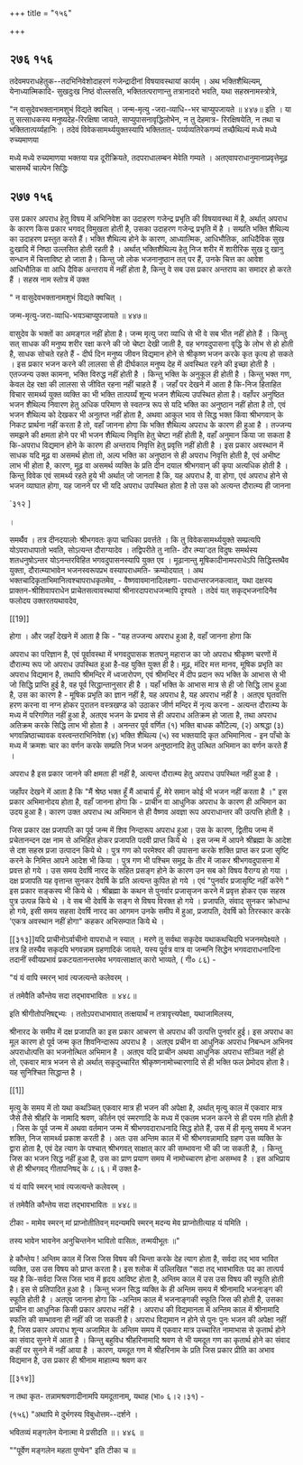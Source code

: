 +++
title = "१५६"

+++


## २७६ १५६
तदेवमपराधहेतुक--तदभिनिवेशोदाहरणं गजेन्द्रादीनां विषयावस्थायां कार्यम् । अथ भक्तिशैथिल्यम्, येनाध्यात्मिकादि- सुखदुःख निष्ठं वोल्लसति, भक्तितत्पराणान्तु तत्रानादरो भवति, यथा सहस्रनामस्त्रोत्रे, 

"न वासुदेवभक्तानामशुभं विद्यते क्वचित् । जन्म-मृत्यु -जरा-व्याधि--भर चाप्युपजायते ॥ ४४७॥ इति । या तु सत्साधकस्य मनुष्यदेह-रिरक्षिषा जायते, साप्युपासनावृद्धिलोभेन, न तु देहमात्र- रिरक्षिषयेति, न तथा च भक्तितात्पर्य्यहानिः । तदेवं विवेकसामर्थ्ययुक्तस्यापि भक्तितात्- पर्य्यव्यतिरेकगम्यं तच्छैथिल्यं मध्ये मध्ये रुच्यमाणया 

मध्ये मध्ये रुच्यमाणया भक्तया यन्न दूरीक्रियते, तदपराधालम्बन मेवेति गम्यते । अतएवापराधानुमानाप्रवृत्तेमूढ़ चासमर्थे चाल्पेन सिद्धिः 


## २७७ १५६
उस प्रकार अपराध हेतु विषय में अभिनिवेश का उदाहरण गजेन्द्र प्रभृति की विषयावस्था में है, अर्थात् अपराध के कारण किस प्रकार भगवद् विमुखता होती है, उसका उदाहरण गजेन्द्र प्रभृति में है । सम्प्रति भक्ति शैथिल्य का उदाहरण प्रस्तुत करते हैं। भक्ति शैथिल्य होने के कारण, आध्यात्मिक, आधिभौतिक, आधिदैविक सुख दुःखादि में निष्ठा उल्लसित होती रहती है । अर्थात् भक्तिशैथिल्य हेतु निज शरीर में शारीरिक सुख दु खानु सन्धान में चित्ताविष्ट हो जाता है। किन्तु जो लोक भजनानुष्ठान तत् पर हैं, उनके चित्त का आवेश आधिभौतिक वा आधि दैविक अन्तराय में नहीं होता है, किन्तु वे सब उस प्रकार अन्तराय का समादर हो करते हैं । सहस्र नाम स्तोत्र में उक्त 

" न वासुदेवभक्तानामशुभं विद्यते क्वचित् । 

जन्म-मृत्यु-जरा-व्याधि-भयञ्चाप्युपजायते ॥ ४४७॥ 

वासुदेव के भक्तों का अमङ्गल नहीं होता है। जन्म मृत्यु जरा व्याधि से भी वे सब भीत नहीं होते हैं । किन्तु सत् साधक की मनुष्य शरीर रक्षा करने की जो चेष्टा देखी जाती है, वह भगवदुपासना वृद्धि के लोभ से हो होती है, साधक सोचते रहते हैं - दीर्घ दिन मनुष्य जीवन विद्यमान होने से श्रीकृष्ण भजन करके कृत कृत्य हो सकते । इस प्रकार भजन करने की लालसा से ही दीर्घकाल मनुष्य देह में अवस्थित रहने की इच्छा होती है । एतज्जन्य उक्त कामना, भक्ति विरुद्ध नहीं होती है । किन्तु भक्ति के अनुकूल ही होती है । किन्तु भक्त गण, केवल देह रक्षा की लालसा से जीवित रहना नहीं चाहते हैं । जहाँ पर देखने में आता है कि-निज हिताहित विचार सामर्थ्य युक्त व्यक्ति का भी भक्ति तात्पर्य्यं शून्य भजन शैथिल्य उपस्थित होता है। वहाँपर अनुष्ठित भजन शैथिल्य निवारण हेतु अधिक परिमाण से स्वतन्त्र रूप से यदि भक्ति का अनुष्ठान नहीं होता है तो, एवं भजन शैथिल्य को देखकर भी अनुतप्त नहीं होता है, अथवा आकुल भाव से सिद्ध भक्त किंवा श्रीभगवान् के निकट प्रार्थना नहीं करता है तो, वहाँ जानना होगा कि भक्ति शैथिल्य अपराध के कारण ही हुआ है । तज्जन्य समझने की क्षमता होने पर भी भजन शैथिल्य निवृत्ति हेतु चेष्टा नहीं होती है, वहाँ अनुमान किया जा सकता है कि-अपराध विद्यमान होने के कारण ही अन्तराय निवृत्ति हेतु प्रवृत्ति नहीं होती है । इस प्रकार अवस्थान में साधक यदि मूढ़ वा असमर्थ होता तो, अल्प भक्ति का अनुष्ठान से ही अपराध निवृत्ति होती है, एवं अभीष्ट लाभ भी होता है, कारण, मूढ़ वा असमर्थ व्यक्ति के प्रति दीन दयाल श्रीभगवान् की कृपा अत्यधिक होती है । किन्तु विवेक एवं सामर्थ्य रहते हुये भी अर्थात् जो जानता है कि, यह अपराध है, वा होगा, एवं अपराध होने से भजन व्याघात होगा, यह जानने पर भी यदि अपराध उपस्थित होता है तो उस को अत्यन्त दौरात्म्य ही जानना 

`३१२ ] 

। 

समर्थैव । तत्र दीनदयालोः श्रीभगवतः कृपा चाधिका प्रवर्त्तते । कि तु विवेकसामर्थ्ययुक्ते सम्प्रत्यपि योऽपराधापातो भवति, सोऽत्यन्त दौराग्यादेव । तद्विपरीते तु नाति- दौर त्म्या'दत विदुषः समर्थस्य शतधनुषोऽन्तर योऽनन्तरविहित भगवदुपासनस्यापि युक्त एव । मूढानान्तु मूषिकादीनामपराधेऽपि सिद्धिस्तथैव युक्ता, दौरात्म्याभावेन भजनस्वरूपप्रभ वस्यापराधमति- क्रम्योदयात् । अथ भक्तचादिकृताभिमानित्वश्चापराधकृतमेव, - वैष्णवावमानादिलक्ष्णा- पराधान्तरजनकत्वात्, यथा दक्षस्य प्राक्तन-श्रीशिवापराधेन प्राचेतसत्वावस्थायां श्रीनारदापराधजन्मापि दृश्यते । तदेवं यत् सकृद्भजनादिनैव फलोदय उक्तरतयथावदेव, 


[[19]]

होगा । और जहाँ देखने में आता है कि - "यह तज्जन्य अपराध हुआ है, वहाँ जानना होगा कि 

अपराध का परिज्ञान है, एवं पूर्वावस्था में भगवदुपासक शतघनु महाराज का जो अपराध श्रीकृष्ण चरणों में दौरात्म्य रूप जो अपराध उपस्थित हुआ है-वह युक्ति युक्त ही है। मूढ़, मंदिर मत्त मानव, मूषिक प्रभृति का अपराध विद्यमान है, तथापि श्रीमन्दिर में ध्वजारोपण, एवं श्रीमन्दिर में दीप प्रदान रूप भक्ति के आभास से भी जो सिद्धि प्राप्ति हुई है, वह पूर्व सिद्धान्तानुसार ही है । यहाँ भक्ति के आभास मात्र से ही जो सिद्धि लाभ हुआ है, उस का कारण है - मूषिक प्रभृति का ज्ञान नहीं है, यह अपराध है, यह अपराध नहीं है । अतएव घृतवत्ति हरण करना वा नग्न होकर पुरातन वस्त्रखण्ड को उठाकर जीर्ण मन्दिर में नृत्य करना - अत्यन्त दौरात्म्य के मध्य में परिगणित नहीं हुआ है, अतएव भजन के प्रभाव से ही अपराध अतिक्रम हो जाता है, तथा अपराध अतिक्रम करके सिद्धि लाभ भी होता है । अनन्तर पूर्व वर्णित (१) भक्ति बाधक कौटिल्य, (२) अश्रद्धा (३) भगवन्निष्ठाच्यावक वस्त्वन्तराभिनिवेश (४) भक्ति शैथिल्य (५) स्व भक्तयादि कृत अभिमानित्व - इन पाँचो के मध्य में क्रमशः चार का वर्णन करके सम्प्रति निज भजन अनुष्ठानादि हेतु उत्थित अभिमान का वर्णन करते हैं । 

अपराध है इस प्रकार जानने की क्षमता ही नहीं है, अत्यन्त दौरात्म्य हेतु अपराध उपस्थित नहीं हुआ है । 

जहाँपर देखने में आता है कि "मैं श्रेष्ठ भक्त हूँ मैं आचार्य हूँ, मेरे समान कोई भी भजन नहीं करता है ।" इस प्रकार अभिमानोदय होता है, वहाँ जानना होगा कि - प्राचीन वा आधुनिक अपराध के कारण ही अभिमान का उदय हुआ है। कारण उक्त अपराध त्थ अभिमान से ही वैष्णव अवज्ञा रूप अपराधान्तर की उत्पत्ति होती है । 

जिस प्रकार दक्ष प्रजापति का पूर्व जन्म में शिव निन्दारूप अपराध हुआ। उस के कारण, द्वितीय जन्म में प्रचेतानन्दन दक्ष नाम से अभिहित होकर प्रजापति पदवी प्राप्त किये थे । इस जन्म में आपने श्रीब्रह्मा के आदेश से दश सहस्र प्रजा उत्पादन किये थे । पुत्र गण को परमेश्वर की उपासना करके शक्ति प्राप्त कर प्रजा सृष्टि करने के निमित्त आपने आदेश भी किया । पुत्र गण भी पश्चिम समुद्र के तीर में जाकर श्रीभगवदुपासना में प्रवत्त हो गये । उस समय देवर्षि नारद के सहित प्रसङ्ग होने के कारण उन सब को विषय वैराग्य हो गया । दक्ष प्रजापति यह वृत्तान्त सुनकर देवर्षि के प्रति अत्यन्त कुपित हो गये । एवं "पुनर्वार प्रजासृष्टि नहीं करेंगे " इस प्रकार सङ्कस्प भी किये थे । श्रीब्रह्मा के कथन से पुनर्वार प्रजासृजन करने में प्रवृत्त होकर एक सहस्र पुत्र उत्पन्न किये थे । वे सब भी देवर्षि के सङ्ग से विषय विरक्त हो गये । प्रजापति, संवाद सुनकर क्रोधान्ध हो गये, इसी समय सहसा देवर्षि नारद का आगमन उनके समीप में हुआ, प्रजापति, देवर्षि को तिरस्कार करके 'एकत्र अवस्थान नहीं होगा" कहकर अभिसम्पात किये थे । 



[[३१३]]यदि प्राचीनोऽर्वाचीनो वापराधो न स्यात् । मरणे तु सर्वथा सकृदेव यथाकथचिदपि भजनमपेक्ष्यते । तत्र हि तस्यैव सकृदपि भगवन्नाम ग्रहणादिकं जायते, यस्य पूर्वत्र वात्र वा जन्मनि सिद्धेन भगवदाराधनादिना तदानीं स्वीयप्रभावं प्रकटयतानन्तरमेव भगवत्साक्षात् कारो भाव्यते, ( गी० ८६) - 

"यं यं वापि स्मरन् भावं त्यजत्यन्ते कलेवरम् । 

तं तमेवैति कौन्तेय सदा तद्भावभावितः ॥ ४४८॥ 

इति श्रीगीतोपनिषद्द्भ्यः । ततोऽपराधाभावात् तत्क्षयार्थं न तत्रावृत्त्यपेक्षा, यथाजामिलस्य, 

श्रीनारद के समीप में दक्ष प्रजापति का इस प्रकार आचरण से अपराध की उत्पत्ति पुनर्वार हुई। इस अपराध का मूल कारण हो पूर्व जन्म कृत शिवनिन्दारूप अपराध है । अतएव प्रचीन वा आधुनिक अपराध निबन्धन अभिनव अपराधोत्पत्ति का भजनोत्थित अभिमान है । अतएव यदि प्राचीन अथवा आधुनिक अपराध सञ्चित नहीं हो तो, एकवार मात्र भजन से हो अर्थात् सकृदुच्चारित श्रीकृष्णनामोच्चारणादि से ही भक्ति फल प्रेमोदय होता है। यह सुनिश्चित सिद्धान्त है । 

[[1]]

मृत्यु के समय में तो यथा कथञ्चित् एकवार मात्र ही भजन की अपेक्षा है, अर्थात् मृत्यु काल में एकवार मात्र जैसे तैसे श्रीहरि के नामादि श्रवण, कीर्तन एवं स्मरणादि के मध्य में एकतम भजन करने से ही परम गति होती है । जिस के पूर्व जन्म में अथवा वर्तमान जन्म में श्रीभगवदाराधनादि सिद्ध होते हैं, उस में ही मृत्यु समय में भजन शक्ति, निज सामर्थ्य प्रकाश करती है । अतः उस अन्तिम काल में भी श्रीभगवन्नामादि ग्रहण उस व्यक्ति के द्वारा होता है, एवं देह त्याग के पश्चात् श्रीभगवत् साक्षात् कार की सम्भावना भी की जा सकती है, । किन्तु जिस का भजन सिद्ध नहीं हुआ है, उस का प्राण प्रयाण समय में नामोच्चारण होना असम्भव है । इस अभिप्राय से ही श्रीभगवद् गीतापनिषद् के ८।६। में उक्त है- 

यं यं वापि स्मरन् भावं त्यजत्यन्ते कलेवरम् । 

तं तमेवैति कौन्तेय सदा तद्भावभावितः ॥ ४४८॥ 

टीका - मामेव स्मरन् मां प्राप्नोतीतिवन् मदन्यमपि स्मरन् मदन्य मेव प्राप्नोतीत्याह यं यमिति । 

तस्य भावेन भावनेन अनुचिन्तनेन भावितो वासितः, तन्मयीभूतः ॥" 

हे कौन्तेय ! अन्तिम काल में जिस जिस विषय की चिन्ता करके देह त्याग होता है, सर्वदा तद् भाव भावित व्यक्ति, उस उस विषय को प्राप्त करता है। इस श्लोक में उल्लिखित "सदा तद् भावभावितः पद का तात्पर्य यह है कि-सर्वदा जिस जिस भाव में हृदय आविष्ट होता है, अन्तिम काल में उस उस विषय की स्फूति होती है। इस से प्रतिपादित हुआ है । किन्तु भजन सिद्ध व्यक्ति के ही अन्तिम समय में श्रीनामादि भजनाङ्ग की स्फूति होती है । अतएव जानना होगा कि -अन्तिम काल में भजनाङ्गकी स्फूति जिस की होती है, उसका प्राचीन वा आधुनिक किसी प्रकार अपराध नहीं है । अपराध की विद्यमानता में अन्तिम काल में श्रीनामादि स्फत्ति की सम्भावना ही नहीं की जा सकती है। अपराध विद्यमान न होने से पुनः पुनः भजन की अपेक्षा नहीं है, जिस प्रकार अपराध शून्य अजामिल के अन्तिम समय में एकवार मात्र उच्चारित नामाभास से कृतार्थ होने का संवाद सुनने में आता है । किन्तु बहुविध श्रीहरिनामादि श्रवण से भी यमदूत गण का कृतार्थ होने का संवाद कहीं पर सुनने में नहीं आया है । कारण, यमदूत गण में श्रीहरिनाम के प्रति जिस प्रकार प्रीति का अभाव विद्यमान है, उस प्रकार ही श्रीनाम माहात्म्य श्रवण कर 

[[३१४]] 

न तथा कृत- तन्नामश्रवणादीनामपि यमदूतानाम्, यथाह (भा० ६।२।३१) - 

(१५६) "अथापि मे दुर्भगस्य विबुधोत्तम--दर्शने । 

भवितव्यं मङ्गलेन येनात्मा मे प्रसीदति ॥। ४४६ ॥ 

""पूर्वेण मङ्गलेन महता पुण्येन" इति टीका च ॥ 
